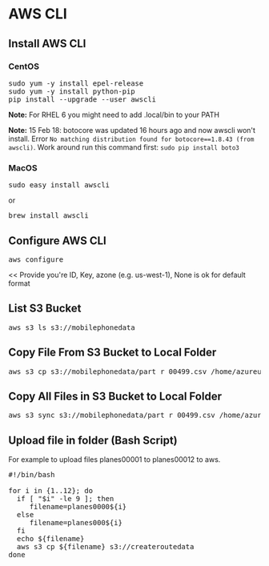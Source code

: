 # AWS CLI


## Install AWS CLI 

### CentOS
<pre>
sudo yum -y install epel-release
sudo yum -y install python-pip
pip install --upgrade --user awscli
</pre>

**Note:** For RHEL 6 you might need to add .local/bin to your PATH

**Note:** 15 Feb 18: botocore was updated 16 hours ago and now awscli won't install. Error `No matching distribution found for botocore==1.8.43 (from awscli)`.   Work around run this command first: `sudo pip install boto3`

### MacOS

<pre>
sudo easy_install awscli
</pre>

or

<pre>
brew install awscli
</pre>
 
## Configure AWS CLI
<pre>
aws configure
</pre>
<< Provide you're ID, Key, azone (e.g. us-west-1), None is ok for default format

## List S3 Bucket
<pre>
aws s3 ls s3://mobilephonedata
</pre>

## Copy File From S3 Bucket to Local Folder
<pre>
aws s3 cp s3://mobilephonedata/part_r_00499.csv /home/azureuser/
</pre>

## Copy All Files in S3 Bucket to Local Folder
<pre>
aws s3 sync s3://mobilephonedata/part_r_00499.csv /home/azureuser/mobilephonedata
</pre>

## Upload file in folder (Bash Script)

For example to upload files planes00001 to planes00012 to aws.

<pre>
#!/bin/bash

for i in {1..12}; do
  if [ "$i" -le 9 ]; then
     filename=planes0000${i}
  else
     filename=planes000${i}
  fi
  echo ${filename}
  aws s3 cp ${filename} s3://createroutedata
done
</pre>
